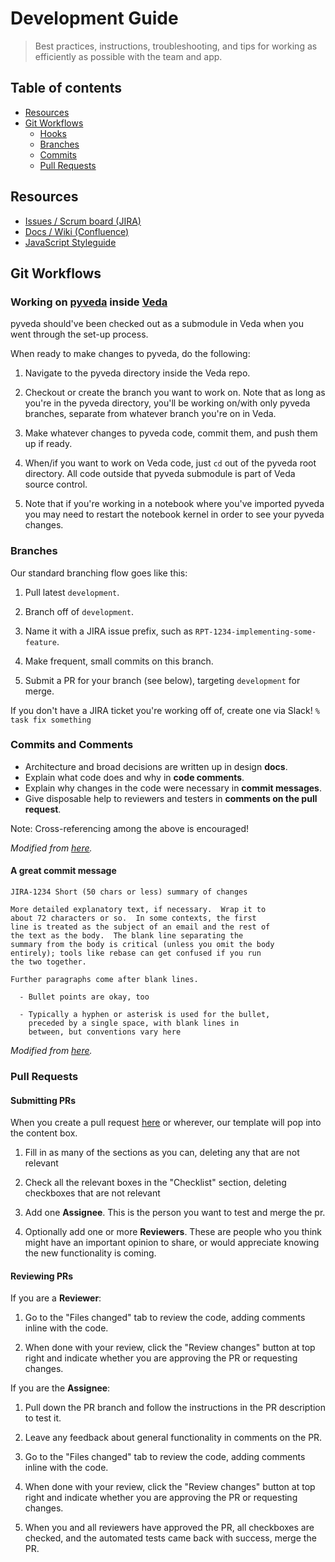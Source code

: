 # Development Guide
>Best practices, instructions, troubleshooting, and tips for working as efficiently as possible
with the team and app.

## Table of contents
- [Resources](#resources)
- [Git Workflows](#git-workflows)
   - [Hooks](#hooks)
   - [Branches](#branches)
   - [Commits](#commits)
   - [Pull Requests](#pull-requests)

## Resources

- [Issues / Scrum board (JIRA)](https://gbdpaas.atlassian.net/secure/RapidBoard.jspa?rapidView=62)
- [Docs / Wiki (Confluence)](https://gbdpaas.atlassian.net/wiki/spaces/RP/pages)
- [JavaScript Styleguide](https://github.com/glortho/javascript)

## Git Workflows

### Working on [pyveda](https://github.com/DigitalGlobe/pyveda/) inside [Veda](https://github.com/DigitalGlobe/veda/)

pyveda should've been checked out as a submodule
in Veda when you went through the set-up process.

When ready to make changes to pyveda, do the following:

1. Navigate to the pyveda directory inside the Veda repo.

1. Checkout or create the branch you want to work on. Note that as long as
   you're in the pyveda directory, you'll be working on/with only pyveda
   branches, separate from whatever branch you're on in Veda.

1. Make whatever changes to pyveda code, commit them, and push them up if
   ready.

1. When/if you want to work on Veda code, just `cd` out of the pyveda root
   directory. All code outside that pyveda submodule is part of Veda source
   control.

1. Note that if you're working in a notebook where you've imported pyveda you
   may need to restart the notebook kernel in order to see your pyveda changes.

### Branches

Our standard branching flow goes like this:

1. Pull latest `development`.

1. Branch off of `development`.

1. Name it with a JIRA issue prefix, such as `RPT-1234-implementing-some-feature`.

1. Make frequent, small commits on this branch.

1. Submit a PR for your branch (see below), targeting `development` for merge.

If you don't have a JIRA ticket you're working off of, create one via Slack! `% task fix something`

### Commits and Comments

- Architecture and broad decisions are written up in design **docs**.
- Explain what code does and why in **code comments**.
- Explain why changes in the code were necessary in **commit messages**.
- Give disposable help to reviewers and testers in **comments on the pull request**.

Note: Cross-referencing among the above is encouraged!

*Modified from [here](https://medium.com/square-corner-blog/how-square-writes-commit-messages-8e92fcbf77c9).*

#### A great commit message

```
JIRA-1234 Short (50 chars or less) summary of changes

More detailed explanatory text, if necessary.  Wrap it to
about 72 characters or so.  In some contexts, the first
line is treated as the subject of an email and the rest of
the text as the body.  The blank line separating the
summary from the body is critical (unless you omit the body
entirely); tools like rebase can get confused if you run
the two together.

Further paragraphs come after blank lines.

  - Bullet points are okay, too

  - Typically a hyphen or asterisk is used for the bullet,
    preceded by a single space, with blank lines in
    between, but conventions vary here
```

*Modified from [here](https://git-scm.com/book/en/v2/Distributed-Git-Contributing-to-a-Project).*

### Pull Requests

#### Submitting PRs

When you create a pull request [here](https://github.com/DigitalGlobe/timbr-omni/pulls) or wherever, our template will pop into the content box.

1. Fill in as many of the sections as you can, deleting any that are not relevant

1. Check all the relevant boxes in the "Checklist" section, deleting checkboxes that are not relevant

1. Add one **Assignee**. This is the person you want to test and merge the pr.

1. Optionally add one or more **Reviewers**. These are people who you think might have an important opinion to share, or would appreciate knowing the new functionality is coming.

#### Reviewing PRs

If you are a **Reviewer**:

1. Go to the "Files changed" tab to review the code, adding comments inline with the code.

1. When done with your review, click the "Review changes" button at top right and indicate whether you are approving the PR or requesting changes.

If you are the **Assignee**:

1. Pull down the PR branch and follow the instructions in the PR description to test it.

1. Leave any feedback about general functionality in comments on the PR.

1. Go to the "Files changed" tab to review the code, adding comments inline with the code.

1. When done with your review, click the "Review changes" button at top right and indicate whether you are approving the PR or requesting changes.

1. When you and all reviewers have approved the PR, all checkboxes are checked, and the automated tests came back with success, merge the PR.


